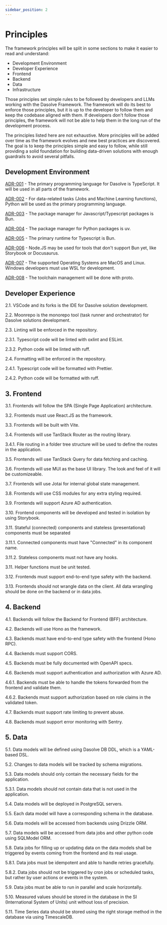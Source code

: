 ```yaml
---
sidebar_position: 2
---
```


# Principles

The framework principles will be split in some sections to make it easier to read and understand:

- Development Environment
- Developer Experience
- Frontend
- Backend
- Data
- Infrastructure

Those principles set simple rules to be followed by developers and LLMs working with the Dasolve Framework. The framework will do its best to enforce those principles, but it is up to the developer to follow them and keep the codebase aligned with them. If developers don't follow those principles, the framework will not be able to help them in the long run of the development process.

The principles listed here are not exhaustive. More principles will be added over time as the framework evolves and new best practices are discovered. The goal is to keep the principles simple and easy to follow, while still providing a solid foundation for building data-driven solutions with enough guardrails to avoid several pitfalls.

## Development Environment

[ADR-001](./adrs/ADR-001.md) - The primary programming language for Dasolve is TypeScript. It will be used in all parts of the framework.

[ADR-002](./adrs/ADR-002.md) - For data-related tasks (Jobs and Machine Learning functions), Python will be used as the primary programming language.

[ADR-003](./adrs/ADR-003.md) - The package manager for Javascript/Typescript packages is Bun.

[ADR-004](./adrs/ADR-004.md) - The package manager for Python packages is uv.

[ADR-005](./adrs/ADR-005.md) - The primary runtime for Typescript is Bun.

[ADR-006](./adrs/ADR-006.md) - Node.JS may be used for tools that don't support Bun yet, like Storybook or Docusaurus.

[ADR-007](./adrs/ADR-007.md) - The supported Operating Systems are MacOS and Linux. Windows developers must use WSL for development.

[ADR-008](./adrs/ADR-008.md) - The toolchain management will be done with proto.

## Developer Experience

2.1. VSCode and its forks is the IDE for Dasolve solution development.

2.2. Moonrepo is the monorepo tool (task runner and orchestrator) for Dasolve solutions development.

2.3. Linting will be enforced in the repository.

2.3.1. Typescript code will be linted with oxlint and ESLint.

2.3.2. Python code will be linted with ruff.

2.4. Formatting will be enforced in the repository.

2.4.1. Typescript code will be formatted with Prettier.

2.4.2. Python code will be formatted with ruff.

## 3. Frontend

3.1. Frontends will follow the SPA (Single Page Application) architecture.

3.2. Frontends must use React.JS as the framework.

3.3. Frontends will be built with Vite.

3.4. Frontends will use TanStack Router as the routing library.

3.4.1. File routing in a folder tree structure will be used to define the routes in the application.

3.5. Frontends will use TanStack Query for data fetching and caching.

3.6. Frontends will use MUI as the base UI library. The look and feel of it will be customizeable.

3.7. Frontends will use Jotai for internal global state management.

3.8. Frontends will use CSS modules for any extra styling required.

3.9. Frontends will support Azure AD authentication.

3.10. Frontend components will be developed and tested in isolation by using Storybook.

3.11. Stateful (connected) components and stateless (presentational) components must be separated

3.11.1. Connected components must have "Connected" in its component name.

3.11.2. Stateless components must not have any hooks.

3.11. Helper functions must be unit tested.

3.12. Frontends must support end-to-end type safety with the backend.

3.13. Frontends should not wrangle data on the client. All data wrangling should be done on the backend or in data jobs.

## 4. Backend

4.1. Backends will follow the Backend for Frontend (BFF) architecture.

4.2. Backends will use Hono as the framework.

4.3. Backends must have end-to-end type safety with the frontend (Hono RPC).

4.4. Backends must support CORS.

4.5. Backends must be fully documented with OpenAPI specs.

4.6. Backends must support authentication and authorization with Azure AD.

4.6.1. Backends must be able to handle the tokens forwarded from the frontend and validate them.

4.6.2. Backends must support authorization based on role claims in the validated token.

4.7. Backends must support rate limiting to prevent abuse.

4.8. Backends must support error monitoring with Sentry.

## 5. Data

5.1. Data models will be defined using Dasolve DB DDL, which is a YAML-based DSL.

5.2. Changes to data models will be tracked by schema migrations.

5.3. Data models should only contain the necessary fields for the application.

5.3.1. Data models should not contain data that is not used in the application.

5.4. Data models will be deployed in PostgreSQL servers.

5.5. Each data model will have a corresponding schema in the database.

5.6. Data models will be accessed from backends using Drizzle ORM.

5.7. Data models will be accessed from data jobs and other python code using SQLModel ORM.

5.8. Data jobs for filling up or updating data on the data models shall be triggered by events coming from the frontend and its real usage.

5.8.1. Data jobs must be idempotent and able to handle retries gracefully.

5.8.2. Data jobs should not be triggered by cron jobs or scheduled tasks, but rather by user actions or events in the system.

5.9. Data jobs must be able to run in parallel and scale horizontally.

5.10. Measured values should be stored in the database in the SI (International System of Units) unit without loss of precision.

5.11. Time Series data should be stored using the right storage method in the database via using TimescaleDB.
